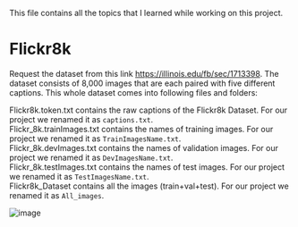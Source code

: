 This file contains all the topics that I learned while working on this project.

# Flickr8k

Request the dataset from this link https://illinois.edu/fb/sec/1713398. The dataset consists of 8,000 images that are each paired with five different captions. This whole dataset comes into following files and folders:

Flickr8k.token.txt contains the raw captions of the Flickr8k Dataset. For our project we renamed it as `captions.txt`. <br> 
Flickr_8k.trainImages.txt contains the names of training images. For our project we renamed it as `TrainImagesName.txt`. <br>
Flickr_8k.devImages.txt contains the names of validation images. For our project we renamed it as `DevImagesName.txt`. <br>
Flickr_8k.testImages.txt contains the names of test images. For our project we renamed it as `TestImagesName.txt`. <br>
Flickr8k_Dataset contains all the images (train+val+test). For our project we renamed it as `All_images`.

![image](https://user-images.githubusercontent.com/71775151/192083276-df0a8530-3966-49fd-ad5b-7e0dc19990ff.png)

